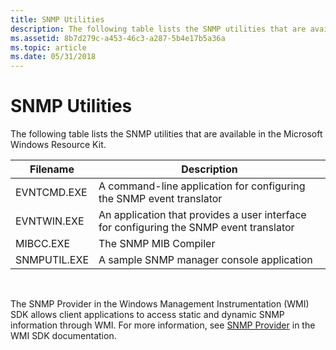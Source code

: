 ```yaml
---
title: SNMP Utilities
description: The following table lists the SNMP utilities that are available in the Microsoft Windows Resource Kit.
ms.assetid: 8b7d279c-a453-46c3-a287-5b4e17b5a36a
ms.topic: article
ms.date: 05/31/2018
---
```


# SNMP Utilities

The following table lists the SNMP utilities that are available in the Microsoft Windows Resource Kit.



| Filename     | Description                                                                             |
|--------------|-----------------------------------------------------------------------------------------|
| EVNTCMD.EXE  | A command-line application for configuring the SNMP event translator                    |
| EVNTWIN.EXE  | An application that provides a user interface for configuring the SNMP event translator |
| MIBCC.EXE    | The SNMP MIB Compiler                                                                   |
| SNMPUTIL.EXE | A sample SNMP manager console application                                               |



 

The SNMP Provider in the Windows Management Instrumentation (WMI) SDK allows client applications to access static and dynamic SNMP information through WMI. For more information, see [SNMP Provider](https://docs.microsoft.com/windows/desktop/WmiSdk/snmp-provider) in the WMI SDK documentation.

 

 




